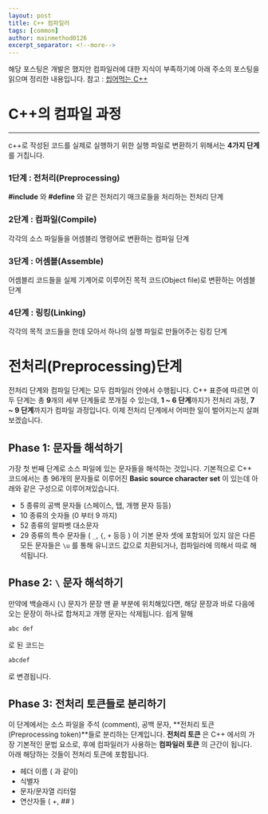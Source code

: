 ```yaml
---
layout: post
title: C++ 컴파일러
tags: [common]
author: mainmethod0126
excerpt_separator: <!--more-->
---
```


해당 포스팅은 개발은 했지만 컴파일러에 대한 지식이 부족하기에 아래 주소의 포스팅을 읽으며 정리한 내용입니다.
참고 : [씹어먹는 C++](https://modoocode.com/319)

<!--more-->

# C++의 컴파일 과정
---
c++로 작성된 코드를 실제로 실행하기 위한 실행 파일로 변환하기 위해서는 **4가지 단계**를 거칩니다.
### 1단계 : 전처리(Preprocessing)
**\#include** 와 **\#define** 와 같은 전처리기 매크로들을 처리하는 전처리 단계
### 2단계 : 컴파일(Compile)
각각의 소스 파일들을 어셈블리 명령어로 변환하는 컴파일 단계
### 3단계 : 어셈블(Assemble)
어셈블리 코드들을 실제 기계어로 이루어진 목적 코드(Object file)로 변환하는 어셈블 단계
### 4단계 : 링킹(Linking)
각각의 목적 코드들을 한데 모아서 하나의 실행 파일로 만들어주는 링킹 단계

# 전처리(Preprocessing)단계
전처리 단계와 컴파일 단계는 모두 컴파일러 안에서 수행됩니다. C++ 표준에 따르면 이 두 단계는 총 **9**개의 세부 단계들로 쪼개질 수 있는데,
**1 ~ 6 단계**까지가 전처리 과정, 
**7 ~ 9 단계**까지가 컴파일 과정입니다.
이제 전처리 단계에서 어떠한 일이 벌어지는지 살펴보겠습니다.

## Phase 1: 문자들 해석하기
가장 첫 번째 단계로 소스 파일에 있는 문자들을 해석하는 것입니다. 기본적으로 C++ 코드에서는 총 96개의 문자들로 이루어진 **Basic source character set** 이 있는데 아래와 같은 구성으로 이루어져있습니다.
- 5 종류의 공백 문자들 (스페이스, 탭, 개행 문자 등등)
- 10 종류의 숫자들 (0 부터 9 까지)
- 52 종류의 알파벳 대소문자
- 29 종류의 특수 문자들 ( ```_```, ```{```, ```+``` 등등 )
이 기본 문자 셋에 포함되어 있지 않은 다른 모든 문자들은 ```\u``` 를 통해 유니코드 값으로 치환되거나, 컴파일러에 의해서 따로 해석됩니다.

## Phase 2: ```\``` 문자 해석하기
만약에 백슬래시 (```\```) 문자가 문장 맨 끝 부분에 위치해있다면, 해당 문장과 바로 다음에 오는 문장이 하나로 합쳐지고 개행 문자는 삭제됩니다. 쉽게 말해
```c++
abc def
```
로 된 코드는
```c++
abcdef
```
로 변경됩니다.

## Phase 3: 전처리 토큰들로 분리하기
이 단계에서는 소스 파일을 주석 (comment), 공백 문자, **전처리 토큰(Preprocessing token)**들로 분리하는 단계입니다.
**전처리 토큰** 은 C++ 에서의 가장 기본적인 문법 요소로, 후에 컴파일러가 사용하는 **컴파일러 토큰** 의 근간이 됩니다. 아래 해당하는 것들이 전처리 토큰에 포함됩니다.
- 헤더 이름 ( <iostream> 과 같이)
- 식별자
- 문자/문자열 리터럴
- 연산자들 ( +, ## )